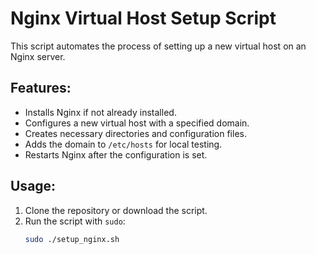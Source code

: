 # Nginx Virtual Host Setup Script

This script automates the process of setting up a new virtual host on an Nginx server.

## Features:
- Installs Nginx if not already installed.
- Configures a new virtual host with a specified domain.
- Creates necessary directories and configuration files.
- Adds the domain to `/etc/hosts` for local testing.
- Restarts Nginx after the configuration is set.

## Usage:

1. Clone the repository or download the script.
2. Run the script with `sudo`:
   ```bash
   sudo ./setup_nginx.sh
